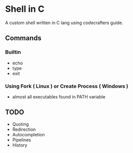 # Shell in C
A custom shell written in C lang using codecrafters guide.

## Commands 
### Builtin
* echo
* type
* exit
### Using Fork ( Linux ) or Create Process ( Windows )
* almost all executables found in PATH variable

## TODO
* Quoting
* Redirection
* Autocompletion
* Pipelines
* History

